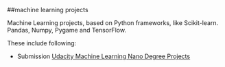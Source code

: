 ##machine learning projects

Machine Learning projects, based on Python frameworks, like Scikit-learn. Pandas, Numpy, Pygame and TensorFlow.

These include following:

*  Submission [Udacity Machine Learning Nano Degree Projects](https://github.com/agrawalnishant/machine_learning_projects/tree/master/Submission)

